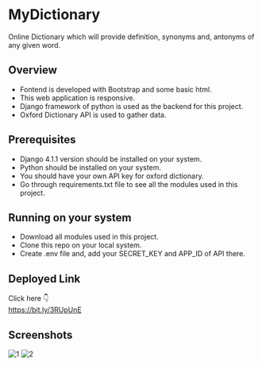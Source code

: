 # MyDictionary
Online Dictionary which will provide definition, synonyms and, antonyms of any given word.

## Overview
* Fontend is developed with Bootstrap and some basic html.
* This web application is responsive.
* Django framework of python is used as the backend for this project.
* Oxford Dictionary API is used to gather data.

## Prerequisites
* Django 4.1.1 version should be installed on your system.
* Python should be installed on your system.
* You should have your own API key for oxford dictionary.
* Go through requirements.txt file to see all the modules used in this project.

## Running on your system
* Download all modules used in this project.
* Clone this repo on your local system.
* Create .env file and, add your SECRET_KEY and APP_ID of API there.

## Deployed Link
Click here 👇 </br> 
https://bit.ly/3RUpUnE

## Screenshots
![1](https://user-images.githubusercontent.com/87118384/190902584-ea3f0344-6500-4751-8194-9b917d8a16db.PNG)
![2](https://user-images.githubusercontent.com/87118384/190902588-93aae7a5-0eb1-4653-bc09-4b3f52dcc291.PNG)
